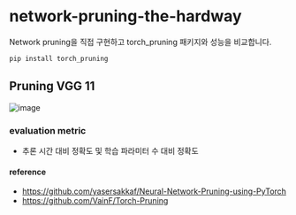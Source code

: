 # network-pruning-the-hardway
Network pruning을 직접 구현하고 torch_pruning 패키지와 성능을 비교합니다. 

```python
pip install torch_pruning
```

## Pruning VGG 11
![image](https://user-images.githubusercontent.com/45285053/144351606-c6a73c15-6fee-47c8-88ca-d1020ff0e43e.png)

### evaluation metric
-  추론 시간 대비 정확도 및 학습 파라미터 수 대비 정확도

#### reference 
- https://github.com/yasersakkaf/Neural-Network-Pruning-using-PyTorch
- https://github.com/VainF/Torch-Pruning
